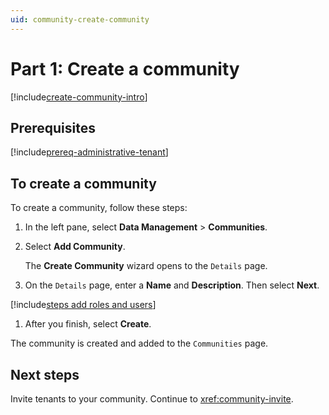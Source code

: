 ```yaml
---
uid: community-create-community
---
```


# Part 1: Create a community

[!include[create-community-intro](includes/create-community-intro.md)]

## Prerequisites

[!include[prereq-administrative-tenant](includes/prereq-administrative-tenant.md)]

## To create a community

To create a community, follow these steps:

1. In the left pane, select **Data Management** > **Communities**.

1. Select **Add Community**.

    The **Create Community** wizard opens to the `Details` page.

1. On the `Details` page, enter a **Name** and **Description**. Then select **Next**.

[!include[steps add roles and users](includes/steps-add-roles-and-users.md)]

1. After you finish, select **Create**.

The community is created and added to the `Communities` page.

## Next steps

Invite tenants to your community. Continue to <xref:community-invite>.
